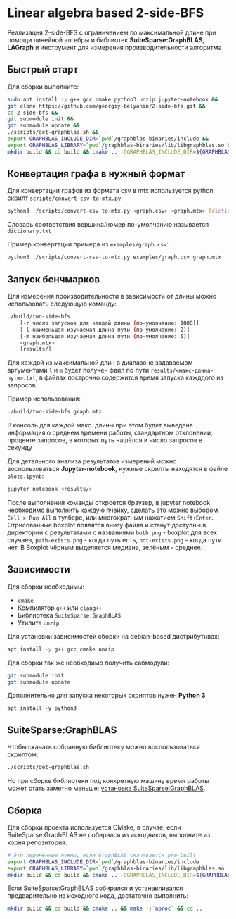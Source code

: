 Linear algebra based 2-side-BFS
===============================
Реализация 2-side-BFS с ограничением по максимальной длине при помощи линейной алгебры и библиотек __SuiteSparse:GraphBLAS__, __LAGraph__ и инструмент для измерения производительности алгоритма

Быстрый старт
-------------
Для сборки выполните:
```bash
sudo apt install -y g++ gcc cmake python3 unzip jupyter-notebook &&
git clone https://github.com/georgiy-belyanin/2-side-bfs.git &&
cd 2-side-bfs &&
git submodule init &&
git submodule update &&
./scripts/get-graphblas.sh &&
export GRAPHBLAS_INCLUDE_DIR=`pwd`/graphblas-binaries/include &&
export GRAPHBLAS_LIBRARY=`pwd`/graphblas-binaries/lib/libgraphblas.so &&
mkdir build && cd build && cmake .. -DGRAPHBLAS_INCLUDE_DIR=${GRAPHBLAS_INCLUDE_DIR} -DGRAPHBLAS_LIBRARY=${GRAPHBLAS_LIBRARY} && make -j`nproc` && cd ..
```

Конвертация графа в нужный формат
---------------------------------
Для конвертации графов из формата csv в mtx используется python скрипт `scripts/convert-csv-to-mtx.py`:
```bash
python3 ./scripts/convert-csv-to-mtx.py <graph.csv> <graph.mtx> [dictionary.txt]
```
Словарь соответствия вершина/номер по-умолчанию называется `dictionary.txt`

Пример конвертации примера из `examples/graph.csv`:
```bash
python3 ./scripts/convert-csv-to-mtx.py examples/graph.csv graph.mtx
```

Запуск бенчмарков
-----------------
Для измерения производительности в зависимости от длины можно использовать следующую команду:
```bash
./build/two-side-bfs
    [-r число запусков для каждой длины (по-умолчанию: 1000)]
    [-l наименьшая изучаемая длина пути (по-умолчанию: 2)]
    [-m наибольшая изучаемая длина пути (по-умолчанию: 5)]
    <graph.mtx>
    [results/]
```
Для каждой из максимальной длин в диапазоне задаваемом аргументами `l` и `m` будет получен файл по пути `results/<макс-длина-пути>.txt`, в файлах построчно содержится время запуска кажддого из запросов.

Пример использования:
```bash
./build/two-side-bfs graph.mtx
```
В консоль для каждой макс. длины при этом будет выведена информация о среднем времени работы, стандартном отклонении, проценте запросов, в которых путь нашёлся и число запросов в секунду

Для детального анализа результатов измерений можно воспользоваться __Jupyter-notebook__, нужные скрипты находятся в файле `plots.ipynb`:
```bash
jupyter notebook <results/>
```
После выполнения команды откроется браузер, в jupyter notebook необходимо выполнить каждую ячейку, сделать это можно выбором `Cell > Run All` в тулбаре, или многократным нажатием `Shift+Enter`. Отрисованные boxplot появятся внизу файла и станут доступны в директории с результатами с названиями `both.png` - boxplot для всех случаев, `path-exists.png` - когда путь есть, `not-exists.png` - когда пути нет. В Boxplot чёрным выделяется медиана, зелёным - среднее.

Зависимости
-----------
Для сборки необходимы:
- `cmake`
- Компилятор `g++` или `clang++`
- Библиотека `SuiteSparse:GraphBLAS`
- Утилита `unzip`

Для установки зависимостей сборки на debian-based дистрибутивах:
```bash
apt install -y g++ gcc cmake unzip
```

Для сборки так же необходимо получить сабмодули:
```bash
git submodule init
git submodule update
```

Дополнительно для запуска некоторых скриптов нужен __Python 3__
```
apt install -y python3
```

SuiteSparse:GraphBLAS
---------------------
Чтобы скачать собранную библиотеку можно воспользоваться скриптом:
```bash
./scripts/get-graphblas.sh
```

Но при сборке библиотеки под конкретную машину время работы может стать заметно меньше: [установка SuiteSparse:GraphBLAS](https://github.com/DrTimothyAldenDavis/GraphBLAS/blob/stable/README.md).

Сборка
------
Для сборки проекта используется CMake, в случае, если SuiteSparse:GraphBLAS не собирался из исходников, выполните из корня репозитория:
```bash
# Эти переменные нужны, если GraphBLAS скачивается pre-built
export GRAPHBLAS_INCLUDE_DIR=`pwd`/graphblas-binaries/include
export GRAPHBLAS_LIBRARY=`pwd`/graphblas-binaries/lib/libgraphblas.so
mkdir build && cd build && cmake .. -DGRAPHBLAS_INCLUDE_DIR=${GRAPHBLAS_INCLUDE_DIR} -DGRAPHBLAS_LIBRARY=${GRAPHBLAS_LIBRARY} && make -j`nproc` && cd ..
```

Если SuiteSparse:GraphBLAS собирался и устанавливался предварительно из исходного кода, достаточно выполнить:
```bash
mkdir build && cd build && cmake .. && make -j`nproc` && cd ..
```
